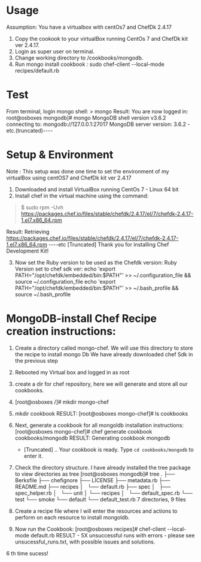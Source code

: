 
# Usage
Assumption: You have a virtualbox with centOs7 and ChefDk 2.4.17
1) Copy the cookook to your virtualBox running CentOs 7 and ChefDk kit ver 2.4.17.
2) Login as super user on terminal. 
3) Change working directory to <base dir where you copied the cookbook>/cookbooks/mongodb.
4) Run mongo install cookbook :
	sudo chef-client --local-mode recipes/default.rb 

# Test
 From terminal, login mongo shell:
 	> mongo
 Result: 
 	You are now logged in:
	root@osboxes mongodb]# mongo
	MongoDB shell version v3.6.2
	connecting to: mongodb://127.0.0.1:27017
	MongoDB server version: 3.6.2
	-etc.(truncated)----


#  Setup & Environment 
Note : This setup was done one time to set the environment of my virtualBox using centOS7 
and ChefDk kit ver 2.4.17

1) Downloaded and install VirtualBox running CentOs 7 - Linux 64 bit
2) Install chef in the virtual machine using the command: 
> $ sudo rpm -Uvh https://packages.chef.io/files/stable/chefdk/2.4.17/el/7/chefdk-2.4.17-1.el7.x86_64.rpm

Result: 
Retrieving https://packages.chef.io/files/stable/chefdk/2.4.17/el/7/chefdk-2.4.17-1.el7.x86_64.rpm
----etc [Truncated]
Thank you for installing Chef Development Kit!

3) Now set the Ruby version to be used as the Chefdk version:
	Ruby Version set to chef sdk ver:
	echo 'export PATH="/opt/chefdk/embedded/bin:$PATH"' >> ~/.configuration_file && source ~/.configuration_file
	echo 'export PATH="/opt/chefdk/embedded/bin:$PATH"' >> ~/.bash_profile && source ~/.bash_profile

# MongoDB-install Chef Recipe creation instructions: 

1) Create a directory called mongo-chef.  We will use this directory to store the recipe to install mongo Db
We have already downloaded chef Sdk in the previous step 
2) Rebooted my Virtual box and logged in as root
3) create a dir for chef repository, here we will generate and store all our cookbooks.
4) [root@osboxes /]# mkdir mongo-chef
5) mkdir cookbook
	RESULT:
    		[root@osboxes mongo-chef]# ls
		cookbooks

6) Next, generate a cookbook for all mongoldb installation instructions:
	[root@osboxes mongo-chef]# chef generate cookbook cookbooks/mongodb
	RESULT:
	Generating cookbook mongodb
	- [Truncated] ..
	Your cookbook is ready. Type `cd cookbooks/mongodb` to enter it.

7) Check the directory structure. I have already installed the tree package to view directories as tree 
[root@osboxes mongodb]# tree
.
	├── Berksfile
	├── chefignore
	├── LICENSE
	├── metadata.rb
	├── README.md
	├── recipes
	│   └── default.rb
	├── spec
	│   	├── spec_helper.rb
	│   └── unit
	│	└── recipes
	│           └── default_spec.rb
	└── test
   	 └── smoke
      	  └── default
            └── default_test.rb
7 directories, 9 files

8)  Create a recipe file where I will enter the resources and actions to perform on each resource to install mongoldb. 

9) Now run the Cookbook:
[root@osboxes recipes]# chef-client --local-mode default.rb 
 RESULT - 5X unsuccessful runs with errors - please see unsucessful_runs.txt, with possible issues and solutions.

 6 th time sucess!



